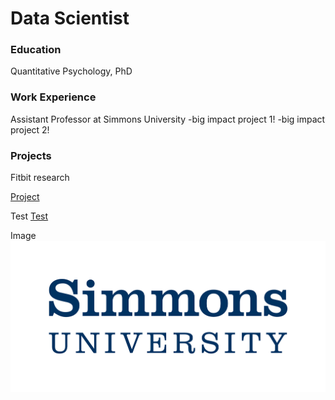 # Data Scientist

### Education 
Quantitative Psychology, PhD

### Work Experience
Assistant Professor at Simmons University
-big impact project 1!
-big impact project 2!

### Projects
Fitbit research

[Project](https://github.com/trichtil/Project1/tree/main)  

Test
[Test](https://www.google.com/)

Image
![Image](/assets/img/Simmons_Logo.png)


